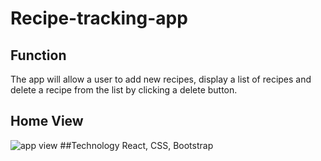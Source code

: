 # Recipe-tracking-app

## Function
The app will allow a user to add new recipes, display a list of recipes and delete a recipe from the list by clicking a delete button.

## Home View
![app view](./RecipeApp)
##Technology
React, CSS, Bootstrap
